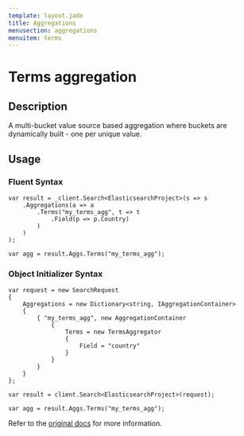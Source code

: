 ```yaml
---
template: layout.jade
title: Aggregations
menusection: aggregations
menuitem: terms
---
```



# Terms aggregation

## Description

A multi-bucket value source based aggregation where buckets are dynamically built - one per unique value.

## Usage

### Fluent Syntax

	var result = _client.Search<ElasticsearchProject>(s => s
		.Aggregations(a => a
			.Terms("my_terms_agg", t => t
				.Field(p => p.Country)
			)
		)
	);

	var agg = result.Aggs.Terms("my_terms_agg");

### Object Initializer Syntax

	var request = new SearchRequest
	{
		Aggregations = new Dictionary<string, IAggregationContainer>
		{
			{ "my_terms_agg", new AggregationContainer
				{
					Terms = new TermsAggregator
					{
						Field = "country"
					}
				}
			}
		}
	};

	var result = client.Search<ElasticsearchProject>(request);
	
	var agg = result.Aggs.Terms("my_terms_agg");

Refer to the [original docs](http://www.elasticsearch.org/guide/en/elasticsearch/reference/current/search-aggregations-bucket-terms-aggregation.html) for more information.